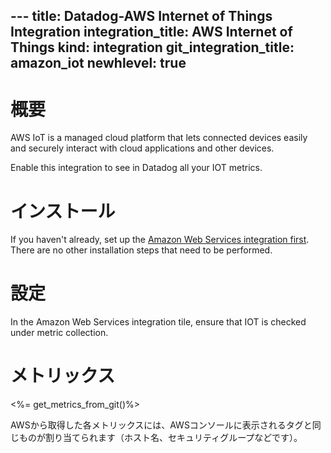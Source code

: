 --- title: Datadog-AWS Internet of Things Integration integration_title: AWS Internet of Things kind: integration git_integration_title: amazon_iot
newhlevel: true
---

# 概要

AWS IoT is a managed cloud platform that lets connected devices easily and securely interact with cloud applications and other devices.

Enable this integration to see in Datadog all your IOT metrics.

# インストール

If you haven't already, set up the [Amazon Web Services integration first](/integrations/aws). There are no other installation steps that need to be performed.

# 設定

In the Amazon Web Services integration tile, ensure that IOT is checked under metric collection.

# メトリックス

<%= get_metrics_from_git()%>

AWSから取得した各メトリックスには、AWSコンソールに表示されるタグと同じものが割り当てられます（ホスト名、セキュリティグループなどです）。
